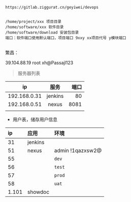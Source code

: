 ```
https://gitlab.ziggurat.cn/geyiwei/devops


/home/project/xxx 项目目录
/home/software/xxx 软件目录
/home/software/download 安装包目录
端口：软件端口使用默认端口，项目端口 9xxy xx项目代号 y模块端口


```

繁昌：

39.104.88.19
root
xh@Passajl123



> 服务器列表

| ip           |  服务   | 端口 |
| ------------ | :-----: | ---: |
| 192.168.0.31 | jenkins |   80 |
| 192.168.0.51 |  nexus  | 8081 |
|              |         |      |



-  用户表，储存用户信息

| ip    | 应用    | 环境                |
| :---- | :------ | :------------------ |
| 31    | jenkins |                     |
| 51    | nexus   | admin    !1qazxsw2@ |
| 55    |         | `dev`               |
| 56    |         | `test`              |
| 57    |         | `prod`              |
| 58    |         | `uat`               |
| 1.101 | showdoc |                     |